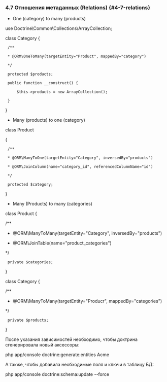 ### 4.7 Отношения метаданных (Relations) {#4-7-relations}

*   One (category) to many (products)

use Doctrine\Common\Collections\ArrayCollection;

class Category {

     /**

     * @ORM\OneToMany(targetEntity="Product", mappedBy="category")

     */

     protected $products;

     public function __construct() {

         $this->products = new ArrayCollection();

     }

}

*   Many (products) to one (category)

class Product

{

     /**

     * @ORM\ManyToOne(targetEntity="Category", inversedBy="products")

     * @ORM\JoinColumn(name="category_id", referencedColumnName="id")

     */

     protected $category;

}

*   Many (Products) to many (categories)

class Product {

 /**

 * @ORM\ManyToMany(targetEntity="Category", inversedBy="products")

 * @ORM\JoinTable(name="product_categories")

 */

     private $categories;

}

class Category {

 /**

 * @ORM\ManyToMany(targetEntity="Producr", mappedBy="categories")

 */

     private $products;

}

После указания зависимостей необходимо, чтобы доктрина сгенерировала новый аксессоры:

php app/console doctrine:generate:entities Acme

А также, чтобы добавила необходимые поля и ключи в таблицу БД:

php app/console doctrine:schema:update --force